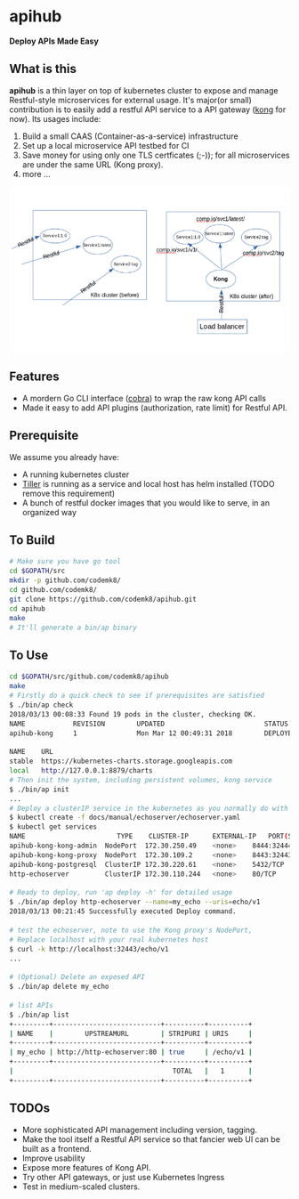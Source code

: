 # apihub

**Deploy APIs Made Easy**

## What is this

**apihub** is a thin layer on top of kubernetes cluster to expose and manage Restful-style microservices for external usage. It's major(or small) contribution is to easily add a restful API service to a API gateway ([kong](https://getkong.org) for now). Its usages include:

1. Build a small CAAS (Container-as-a-service) infrastructure
1. Set up a local microservice API testbed for CI
1. Save money for using only one TLS certficates (;-)); for all microservices are under the same URL (Kong proxy).
1. more ...

![compare](./docs/compare.png)

## Features
* A mordern Go CLI interface ([cobra](https://github.com/spf13/cobra/)) to wrap the raw kong API calls
* Made it easy to add API plugins (authorization, rate limit) for Restful API.

## Prerequisite

We assume you already have:
* A running kubernetes cluster
* [Tiller](https://github.com/kubernetes/helm) is running as a service and local host has helm installed (TODO remove this requirement)
* A bunch of restful docker images that you would like to serve, in an organized way

## To Build

```bash
# Make sure you have go tool
cd $GOPATH/src
mkdir -p github.com/codemk8/
cd github.com/codemk8/
git clone https://github.com/codemk8/apihub.git
cd apihub
make
# It'll generate a bin/ap binary
```
## To Use

```bash
cd $GOPATH/src/github.com/codemk8/apihub
make
# Firstly do a quick check to see if prerequisites are satisfied
$ ./bin/ap check  
2018/03/13 00:08:33 Found 19 pods in the cluster, checking OK.
NAME            REVISION        UPDATED                         STATUS          CHART           NAMESPACE
apihub-kong     1               Mon Mar 12 00:49:31 2018        DEPLOYED        kong-0.1.2      default

NAME    URL
stable  https://kubernetes-charts.storage.googleapis.com
local   http://127.0.0.1:8879/charts
# Then init the system, including persistent volumes, kong service
$ ./bin/ap init
...
# Deploy a clusterIP service in the kubernetes as you normally do with kubectl. Following example use echoserver:
$ kubectl create -f docs/manual/echoserver/echoserver.yaml
$ kubectl get services 
NAME                       TYPE    CLUSTER-IP      EXTERNAL-IP   PORT(S)     AGE
apihub-kong-kong-admin  NodePort  172.30.250.49    <none>    8444:32444/TCP  23h
apihub-kong-kong-proxy  NodePort  172.30.109.2     <none>    8443:32443/TCP  23h
apihub-kong-postgresql  ClusterIP 172.30.220.61    <none>    5432/TCP        23h
http-echoserver         ClusterIP 172.30.110.244   <none>    80/TCP          11d

# Ready to deploy, run 'ap deploy -h' for detailed usage
$ ./bin/ap deploy http-echoserver --name=my_echo --uris=echo/v1
2018/03/13 00:21:45 Successfully executed Deploy command.

# test the echoserver, note to use the Kong proxy's NodePort, 
# Replace localhost with your real kubernetes host
$ curl -k http://localhost:32443/echo/v1
...

# (Optional) Delete an exposed API
$ ./bin/ap delete my_echo

# list APIs
$ ./bin/ap list
+---------+---------------------------+----------+----------+
| NAME    |        UPSTREAMURL        | STRIPURI | URIS     |
+---------+---------------------------+----------+----------+
| my_echo | http://http-echoserver:80 | true     | /echo/v1 |
+---------+---------------------------+----------+----------+
|                                        TOTAL   |   1      |
+---------+---------------------------+----------+----------+

```

## TODOs

* More sophisticated API management including version, tagging.
* Make the tool itself a Restful API service so that fancier web UI can be built as a frontend.
* Improve usability
* Expose more features of Kong API.
* Try other API gateways, or just use Kubernetes Ingress
* Test in medium-scaled clusters.

